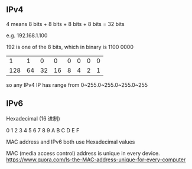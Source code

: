 ## IPv4

4 means 8 bits + 8 bits + 8 bits + 8 bits = 32 bits

e.g. 192.168.1.100

192 is one of the 8 bits, which in binary is 1100 0000

|     |     |     |     |     |     |     |     |
| --- | --- | --- | --- | --- | --- | --- | --- |
| 1   | 1   | 0   | 0   | 0   | 0   | 0   | 0   |
| 128 | 64  | 32  | 16  | 8   | 4   | 2   | 1   |

so any IPv4 IP has range from 0~255.0~255.0~255.0~255

## IPv6

Hexadecimal (16 进制)

0 1 2 3 4 5 6 7 8 9 A B C D E F

MAC address and IPv6 both use Hexadecimal values

MAC (media access control) address is unique in every device.
https://www.quora.com/Is-the-MAC-address-unique-for-every-computer
